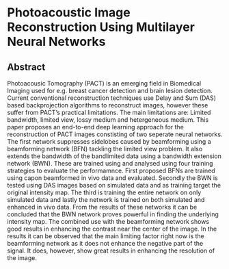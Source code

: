 # Photoacoustic Image Reconstruction Using Multilayer Neural Networks
## Abstract
Photoacousic Tomography (PACT) is an emerging
field in Biomedical Imaging used for e.g. breast cancer detection
and brain lesion detection. Current conventional reconstruction
techniques use Delay and Sum (DAS) based backprojection
algorithms to reconstruct images, however these suffer from
PACT’s practical limitations. The main limitations are: Limited bandwidth, limited view, lossy medium and hetergeneous
medium. This paper proposes an end-to-end deep learning approach for the reconstruction of PACT images constisting of two
seperate neural networks. The first network suppresses sidelobes
caused by beamforming using a beamforming network (BFN)
tackling the limited view problem. It also extends the bandwidth
of the bandlimited data using a bandwidth extension network
(BWN). These are trained using and analysed using four training
strategies to evaluate the performamnce. First proposed BFNs
are trained using capon beamformed in vivo data and evaluated.
Secondly the BWN is tested using DAS images based on simulated
data and as training target the original intensity map. The third
is training the entire network on only simulated data and lastly
the network is trained on both simulated and enhanced in vivo
data. From the results of these networks it can be concluded
that the BWN network proves powerful in finding the underlying
intensity map. The combined use with the beamforming network
shows good results in enhancing the contrast near the center
of the image. In the results it can be observed that the main
limiting factor right now is the beamforming network as it does
not enhance the negative part of the signal. It does, however,
show great results in enhancing the resolution of the image.

